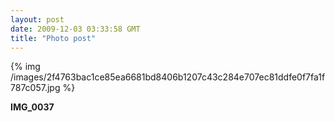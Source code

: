 ```yaml
---
layout: post
date: 2009-12-03 03:33:58 GMT
title: "Photo post"
---
```

{% img /images/2f4763bac1ce85ea6681bd8406b1207c43c284e707ec81ddfe0f7fa1f787c057.jpg %}

<b>IMG_0037</b>